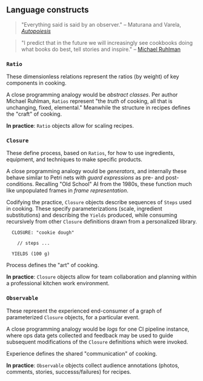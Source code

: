 ## Language constructs

> "Everything said is said by an observer." –
Maturana and Varela, [_Autopoiesis_](https://www.researchgate.net/publication/232231194_Autopoiesis_40_years_Later_A_Review_and_a_Reformulation)

> "I predict that in the future we will increasingly see cookbooks doing what books do best, tell stories and inspire." –
[Michael Ruhlman](https://ruhlman.substack.com/p/on-cookbooks-and-writing?publication_id=218241&post_id=154625487)


### `Ratio`

These dimensionless relations represent the ratios (by weight) of key
components in cooking.

A close programming analogy would be _abstract classes_.
Per author Michael Ruhlman, `Ratios` represent
"the _truth_ of cooking, all that is unchanging, fixed, elemental."
Meanwhile the structure in recipes defines the "craft" of cooking.

**In practice**: `Ratio` objects allow for scaling recipes.


### `Closure`

These define process, based on `Ratios`, for how to use ingredients,
equipment, and techniques to make specific products.

A close programming analogy would be _generators_, and internally
these behave similar to Petri nets with _guard expressions_ as pre-
and post- conditions.
Recalling "Old School" AI from the 1980s, these function much like
unpopulated frames in _frame representation_.

Codifying the practice, `Closure` objects describe sequences of
`Steps` used in cooking.
These specify parameterizations (scale, ingredient substitutions) and
describing the `Yields` produced, while consuming recursively from
other `Closure` definitions drawn from a personalized library.

```
  CLOSURE: "cookie dough"

    // steps ...

  YIELDS (100 g)
```

Process defines the "art" of cooking.

**In practice**: `Closure` objects allow for team collaboration and
planning within a professional kitchen work environment.


### `Observable`

These represent the experienced end-consumer of a graph of
parameterized `Closure` objects, for a particular event.

A close programming analogy would be _logs_ for one CI pipeline
instance, where ops data gets collected and feedback may be
used to guide subsequent modifications of the `Closure`
definitions which were invoked.

Experience defines the shared  "communication" of cooking.

**In practice**: `Observable` objects collect audience annotations
(photos, comments, stories, successs/failures) for recipes.
